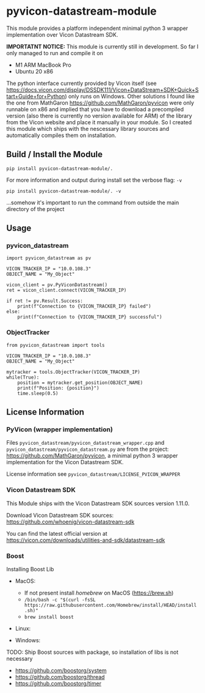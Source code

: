 # pyvicon-datastream-module
This module provides a platform independent minimal python 3 wrapper implementation over Vicon Datastream SDK.

**IMPORTATNT NOTICE:**
This module is currently still in development. So far I only managed to run and compile it on
- M1 ARM MacBook Pro
- Ubuntu 20 x86

The python interface currently provided by Vicon itself (see https://docs.vicon.com/display/DSSDK111/Vicon+DataStream+SDK+Quick+Start+Guide+for+Python) only runs on Windows. Other solutions I found like the one from MathGaron https://github.com/MathGaron/pyvicon were only runnable on x86 and implied that you have to download a precompiled version (also there is currently no version available for ARM) of the library from the Vicon website and place it manually in your module.
So I created this module which ships with the nescessary library sources and automatically compiles them on installation.


## Build / Install the Module
`pip install pyvicon-datastream-module/.`

For more information and output during install set the verbose flag: `-v`

`pip install pyvicon-datastream-module/. -v`

…somehow it's important to run the command from outside the main directory of the project


## Usage
### pyvicon_datastream
```
import pyvicon_datastream as pv

VICON_TRACKER_IP = "10.0.108.3"
OBJECT_NAME = "My_Object"

vicon_client = pv.PyViconDatastream()
ret = vicon_client.connect(VICON_TRACKER_IP)

if ret != pv.Result.Success:
    print(f"Connection to {VICON_TRACKER_IP} failed")
else:
    print(f"Connection to {VICON_TRACKER_IP} successful")
```

### ObjectTracker
```
from pyvicon_datastream import tools

VICON_TRACKER_IP = "10.0.108.3"
OBJECT_NAME = "My_Object"

mytracker = tools.ObjectTracker(VICON_TRACKER_IP)
while(True):
    position = mytracker.get_position(OBJECT_NAME)
    print(f"Position: {position}")
    time.sleep(0.5)
```


## License Information
### PyVicon (wrapper implementation)
Files `pyvicon_datastream/pyvicon_datastream_wrapper.cpp` and `pyvicon_datastream/pyvicon_datastream.py` are from the project: https://github.com/MathGaron/pyvicon, a minimal python 3 wrapper implementation for the Vicon Datastream SDK.

License information see `pyvicon_datastream/LICENSE_PVICON_WRAPPER`


### Vicon Datastream SDK
This Module ships with the Vicon Datastream SDK sources version 1.11.0.

Download Vicon Datastream SDK sources: https://github.com/whoenig/vicon-datastream-sdk

You can find the latest official version at https://vicon.com/downloads/utilities-and-sdk/datastream-sdk


### Boost
Installing Boost Lib
- MacOS:
  - If not present install *homebrew* on MacOS (https://brew.sh)
  - `/bin/bash -c "$(curl -fsSL https://raw.githubusercontent.com/Homebrew/install/HEAD/install.sh)"`
  - `brew install boost`

- Linux:

- Windows:

TODO: Ship Boost sources with package, so installation of libs is not necessary
- https://github.com/boostorg/system
- https://github.com/boostorg/thread
- https://github.com/boostorg/timer
